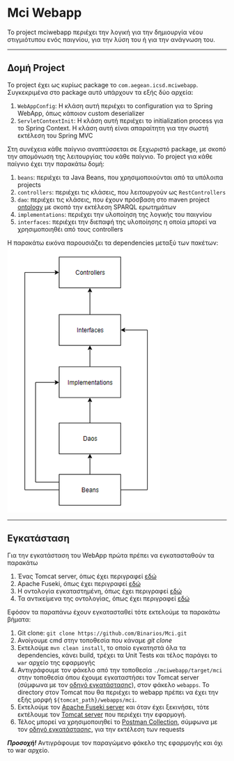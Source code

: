 # Mci Webapp
Το project mciwebapp περιέχει την λογική για την δημιουργία νέου στιγμιότυπου ενός παιγνίου, 
για την λύση του ή για την ανάγνωση του.

---
## Δομή Project
Το project έχει ως κυρίως package το `com.aegean.icsd.mciwebapp`.
Συγκεκριμένα στο package αυτό υπάρχουν τα εξής δύο αρχεία:
1. `WebAppConfig`: Η κλάση αυτή περιέχει το configuration για το Spring WebApp, όπως κάποιον custom deserializer
2. `ServletContextInit`: Η κλάση αυτή περιέχει το initialization process για το Spring Context.
Η κλάση αυτή είναι απαραίτητη για την σωστή εκτέλεση του Spring MVC

Στη συνέχεια κάθε παίγνιο αναπτύσσεται σε ξεχωριστό package, με σκοπό την απομόνωση της λειτουργίας του κάθε παίγνιο.
Το project για κάθε παίγνιο έχει την παρακάτω δομή:
1. `beans`: περιέχει τα Java Beans, που χρησιμοποιούνται από τα υπόλοιπα projects  
2. `controllers`: περιέχει τις κλάσεις, που λειτουργούν ως `RestControllers`
3. `dao`: περιέχει τις κλάσεις, που έχουν πρόσβαση στο maven project [ontology](./ontology/README.md)
με σκοπό την εκτέλεση SPARQL ερωτημάτων
4. `implementations`: περιέχει την υλοποίηση της λογικής του παιγνίου
5. `interfaces`: περιέχει την διεπαφή της υλοποίησης η οποία μπορεί να χρησιμοποιηθέι από τους controllers

Η παρακάτω εικόνα παρουσιάζει τα dependencies μεταξύ των πακέτων:
![topology](../resources/mciWebApp.png)

---
## Εγκατάσταση
Για την εγκατάσταση του WebApp πρώτα πρέπει να εγκατασταθούν τα παρακάτω
1. Ένας Tomcat server, όπως έχει περιγραφεί [εδώ](../docs/tomcatSetup.md)
2. Apache Fuseki, όπως έχει περιγραφεί [εδώ](../docs/fusekiSetup.md)
3. Η οντολογία εγκαταστημένη, όπως έχει περιγραφεί [εδώ](../docs/ontologyInstall.md)
4. Τα αντικείμενα της οντολογίας, όπως έχει περιγραφεί [εδώ](../mciobjects/README.md) 

Εφόσον τα παραπάνω έχουν εγκατασταθεί τότε εκτελούμε τα παρακάτω βήματα:

1. Git clone: `git clone https://github.com/Binarios/Mci.git `
2. Ανοίγουμε cmd στην τοποθεσία που κάναμε *git clone*
3. Εκτελούμε `mvn clean install`, το οποίο εγκατηστά όλα τα dependencies, κάνει build, τρέχει τα Unit Tests και τέλος παράγει το `war` αρχείο της εφαρμογής
4. Αντιγράφουμε τον φάκελο από την τοποθεσία `./mciwebapp/target/mci` στην τοποθεσία όπου έχουμε εγκαταστήσει
τον Tomcat server (σύμφωνα με τον [οδηγό εγκατάστασης](../docs/tomcatSetup.md)), στον φάκελο `webapps`.
Το directory στον Tomcat που θα περιέχει το webapp πρέπει να έχει την εξής μορφή `${tomcat_path}/webapps/mci`.
5. Εκτελούμε τον [Apache Fuseki server](../docs/fusekiSetup.md) και όταν έχει ξεκινήσει, τότε εκτέλουμε τον [Tomcat server](../docs/tomcatSetup.md) που περιέχει την εφαρμογή.
6. Τέλος μπορεί να χρησιμοποιηθεί το [Postman Collection](../resources/MCI.postman_collection.json), σύμφωνα με τον [οδηγό εγκατάστασης](../resources/postmanCollection.md), για την εκτέλεση των requests

***Προσοχή!*** Αντιγράφουμε τον παραγώμενο φάκελο της εφαρμογής και όχι το war αρχείο. 
